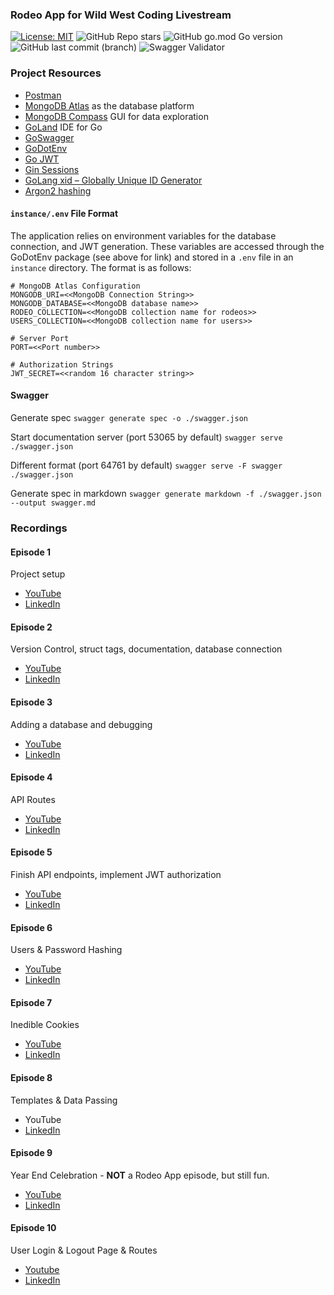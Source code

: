 ### Rodeo App for Wild West Coding Livestream


[![License: MIT](https://img.shields.io/badge/License-MIT-yellow.svg)](https://opensource.org/licenses/MIT)
![GitHub Repo stars](https://img.shields.io/github/stars/kenwalger/Wild-West-Coding-RodeoApp)
![GitHub go.mod Go version](https://img.shields.io/github/go-mod/go-version/kenwalger/Wild-West-Coding-RodeoApp)
![GitHub last commit (branch)](https://img.shields.io/github/last-commit/kenwalger/Wild-West-Coding-RodeoApp/main)
![Swagger Validator](https://img.shields.io/swagger/valid/3.0)


### Project Resources

+ [Postman](https://www.postman.com)
+ [MongoDB Atlas](https://www.mongodb.com/atlas/database) as the database platform
+ [MongoDB Compass](https://www.mongodb.com/products/compass) GUI for data exploration
+ [GoLand](https://www.jetbrains.com/go) IDE for Go
+ [GoSwagger](https://goswagger.io)
+ [GoDotEnv](https://github.com/joho/godotenv)
+ [Go JWT](https://github.com/golang-jwt/jwt)
+ [Gin Sessions]( https://github.com/gin-contrib/sessions)
+ [GoLang xid – Globally Unique ID Generator]( https://pkg.go.dev/github.com/rs/xid)
+ [Argon2 hashing](https://pkg.go.dev/golang.org/x/crypto/argon2)


#### `instance/.env` File Format
The application relies on environment variables for the database connection,
and JWT generation. These variables are accessed through the GoDotEnv package
(see above for link) and stored in a `.env` file in an `instance` directory.
The format is as follows:

```text
# MongoDB Atlas Configuration
MONGODB_URI=<<MongoDB Connection String>>
MONGODB_DATABASE=<<MongoDB database name>>
RODEO_COLLECTION=<<MongoDB collection name for rodeos>>
USERS_COLLECTION=<<MongoDB collection name for users>>

# Server Port
PORT=<<Port number>>

# Authorization Strings
JWT_SECRET=<<random 16 character string>> 
```

#### Swagger
Generate spec
`swagger generate spec -o ./swagger.json`

Start documentation server (port 53065 by default)
`swagger serve ./swagger.json`

Different format (port 64761 by default)
`swagger serve -F swagger ./swagger.json`

Generate spec in markdown
`swagger generate markdown -f ./swagger.json --output swagger.md`

### Recordings
#### Episode 1
Project setup

+ [YouTube](https://www.youtube.com/watch?v=_BFUo-nQ3dE&list=PL2k86RlAekM-15R1CeiACQDQ6imxFToIF&index=2)
+ [LinkedIn](https://www.linkedin.com/events/wildwestcoding7092169384751763456/comments/)

#### Episode 2
Version Control, struct tags, documentation, database connection

+ [YouTube](https://www.youtube.com/watch?v=jtVn8ObZbUo&list=PL2k86RlAekM-15R1CeiACQDQ6imxFToIF&index=1&t=1745s)
+ [LinkedIn](https://www.linkedin.com/events/parsing-integrations7092232101378338816/comments/)

#### Episode 3
Adding a database and debugging

+ [YouTube]( https://www.youtube.com/watch?v=9bCvgMmJ97s)
+ [LinkedIn]( https://www.linkedin.com/events/wwc3-databasestoapisecurity7092272450637332481/comments/)

#### Episode 4
API Routes

+ [YouTube](https://www.youtube.com/watch?v=nsYZB5jamMw)
+ [LinkedIn](https://www.linkedin.com/events/wwc4-apiroutesanddocumentation7105588023962058752/comments/)

#### Episode 5
Finish API endpoints, implement JWT authorization

+ [YouTube]( https://www.youtube.com/watch?v=oYqZSAlTPs4&list=PL2k86RlAekM-15R1CeiACQDQ6imxFToIF&index=2)
+ [LinkedIn]( https://www.linkedin.com/events/securingtheapi7112464363583676418/comments/)

#### Episode 6
Users & Password Hashing
+ [YouTube](https://www.youtube.com/watch?v=G5AMUFErcgw&list=PL2k86RlAekM-15R1CeiACQDQ6imxFToIF&index=7)
+ [LinkedIn](https://www.linkedin.com/events/users-passwordhashing7120080186661900288/comments/)

#### Episode 7
Inedible Cookies
+ [YouTube](https://www.youtube.com/watch?v=anqXlL4EkVc&list=PL2k86RlAekM-15R1CeiACQDQ6imxFToIF&index=1&t=1s)
+ [LinkedIn](https://www.linkedin.com/events/inediblecookies7122360676488019969/comments/)

#### Episode 8
Templates & Data Passing
+ YouTube
+ [LinkedIn](https://www.linkedin.com/events/7137830678917746688/comments/)

#### Episode 9
Year End Celebration - **NOT** a Rodeo App episode, but still fun.
+ [YouTube](https://www.youtube.com/watch?v=C3hkqD1kmb8&t=1s)
+ [LinkedIn](https://www.linkedin.com/events/yearendcelebration-wwc20237139034900170493952/comments/)

#### Episode 10
User Login & Logout Page & Routes
+ [Youtube](https://www.youtube.com/watch?v=guGxaRcozvM&list=PL2k86RlAekM-15R1CeiACQDQ6imxFToIF)
+ [LinkedIn](https://www.linkedin.com/events/7153155292778647554/comments/)




